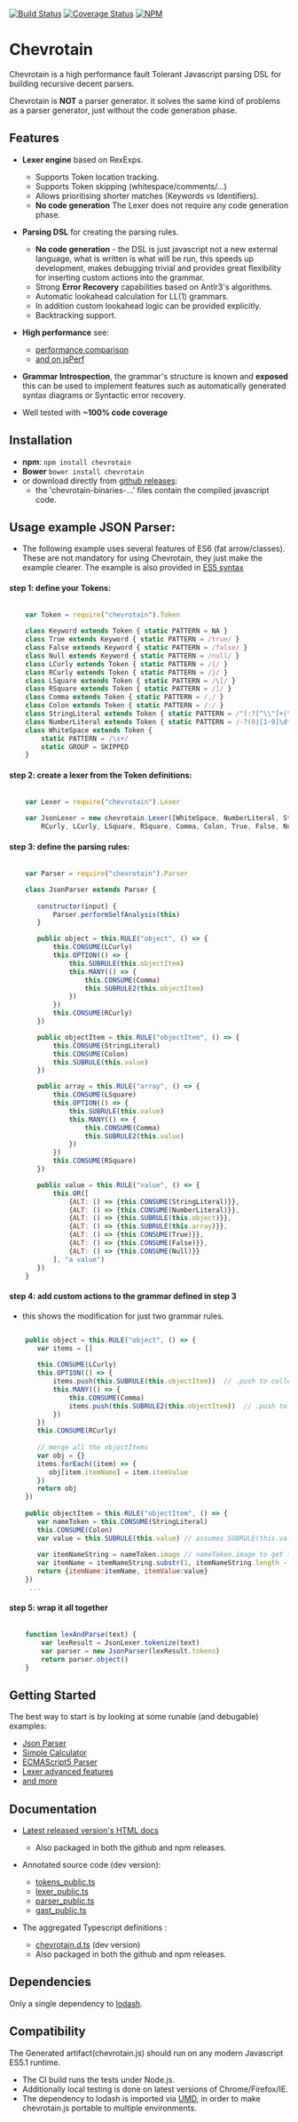 [![Build Status](https://travis-ci.org/SAP/chevrotain.svg?branch=master)](https://travis-ci.org/SAP/chevrotain)
[![Coverage Status](https://coveralls.io/repos/SAP/chevrotain/badge.svg?branch=master)](https://coveralls.io/r/SAP/chevrotain?branch=master)
[![NPM](https://nodei.co/npm/chevrotain.png?mini=true)](https://npmjs.org/package/chevrotain)

# Chevrotain

Chevrotain is a high performance fault Tolerant Javascript parsing DSL for building recursive decent parsers.

Chevrotain is **NOT** a parser generator. it solves the same kind of problems as a parser generator, just without
the code generation phase.
   
## Features
  * **Lexer engine** based on RexExps.
    * Supports Token location tracking.
    * Supports Token skipping (whitespace/comments/...)
    * Allows prioritising shorter matches (Keywords vs Identifiers).
    * **No code generation** The Lexer does not require any code generation phase. 
   
  * **Parsing DSL** for creating the parsing rules.
    * **No code generation** - the DSL is just javascript not a new external language, what is written is what will be run, this speeds up development, 
         makes debugging trivial and provides great flexibility for inserting custom actions into the grammar.
    * Strong **Error Recovery** capabilities based on Antlr3's algorithms.
    * Automatic lookahead calculation for LL(1) grammars.
    * In addition custom lookahead logic can be provided explicitly.
    * Backtracking support.  

  * **High performance** see: 
    * [performance comparison](http://chevrotain.github.io/performance/)
    * [and on jsPerf](http://jsperf.com/json-parsers-comparison/10)
  
  * **Grammar Introspection**, the grammar's structure is known and **exposed** this can be used to implement features such as automatically generated syntax diagrams or Syntactic error recovery.
  
  * Well tested with **~100% code coverage** 
   

## Installation
* **npm**: ```npm install chevrotain```
* **Bower** ```bower install chevrotain```
* or download directly from [github releases](https://github.com/SAP/chevrotain/releases/latest):
  * the 'chevrotain-binaries-...' files contain the compiled javascript code.


## Usage example JSON Parser:

* The following example uses several features of ES6 (fat arrow/classes).
  These are not mandatory for using Chevrotain, they just make the example clearer.
  The example is also provided in [ES5 syntax](https://github.com/Chevrotain/examples_nodejs)

#### step 1: define your Tokens:

```JavaScript

    var Token = require("chevrotain").Token
      
    class Keyword extends Token { static PATTERN = NA }
    class True extends Keyword { static PATTERN = /true/ }
    class False extends Keyword { static PATTERN = /false/ }
    class Null extends Keyword { static PATTERN = /null/ }
    class LCurly extends Token { static PATTERN = /{/ }
    class RCurly extends Token { static PATTERN = /}/ }
    class LSquare extends Token { static PATTERN = /\[/ }
    class RSquare extends Token { static PATTERN = /]/ }
    class Comma extends Token { static PATTERN = /,/ }
    class Colon extends Token { static PATTERN = /:/ }
    class StringLiteral extends Token { static PATTERN = /"(:?[^\\"]+|\\(:?[bfnrtv"\\/]|u[0-9a-fA-F]{4}))*"/}
    class NumberLiteral extends Token { static PATTERN = /-?(0|[1-9]\d*)(\.\d+)?([eE][+-]?\d+)?/ }
    class WhiteSpace extends Token {
        static PATTERN = /\s+/
        static GROUP = SKIPPED
    }
```

#### step 2: create a lexer from the Token definitions:
```JavaScript

    var Lexer = require("chevrotain").Lexer
    
    var JsonLexer = new chevrotain.Lexer([WhiteSpace, NumberLiteral, StringLiteral,
        RCurly, LCurly, LSquare, RSquare, Comma, Colon, True, False, Null])

```

#### step 3: define the parsing rules:


```JavaScript
   
    var Parser = require("chevrotain").Parser

    class JsonParser extends Parser {
   
       constructor(input) {
           Parser.performSelfAnalysis(this)
       }

       public object = this.RULE("object", () => {
           this.CONSUME(LCurly)
           this.OPTION(() => {
               this.SUBRULE(this.objectItem)
               this.MANY(() => {
                   this.CONSUME(Comma)
                   this.SUBRULE2(this.objectItem) 
               })
           })
           this.CONSUME(RCurly)
       })

       public objectItem = this.RULE("objectItem", () => {
           this.CONSUME(StringLiteral)
           this.CONSUME(Colon)
           this.SUBRULE(this.value)
       })

       public array = this.RULE("array", () => {
           this.CONSUME(LSquare)
           this.OPTION(() => {
               this.SUBRULE(this.value)
               this.MANY(() => {
                   this.CONSUME(Comma)
                   this.SUBRULE2(this.value)
               })
           })
           this.CONSUME(RSquare)
       })

       public value = this.RULE("value", () => {
           this.OR([
               {ALT: () => {this.CONSUME(StringLiteral)}},
               {ALT: () => {this.CONSUME(NumberLiteral)}},
               {ALT: () => {this.SUBRULE(this.object)}},
               {ALT: () => {this.SUBRULE(this.array)}},
               {ALT: () => {this.CONSUME(True)}},
               {ALT: () => {this.CONSUME(False)}},
               {ALT: () => {this.CONSUME(Null)}}
           ], "a value")
       })
    }
   ```      

#### step 4: add custom actions to the grammar defined in step 3

* this shows the modification for just two grammar rules.

```JavaScript

    public object = this.RULE("object", () => {
       var items = []
       
       this.CONSUME(LCurly)
       this.OPTION(() => {
           items.push(this.SUBRULE(this.objectItem))  // .push to collect the objectItems
           this.MANY(() => {
               this.CONSUME(Comma)
               items.push(this.SUBRULE2(this.objectItem))  // .push to collect the objectItems 
           })
       })
       this.CONSUME(RCurly)
       
       // merge all the objectItems
       var obj = {}
       items.forEach((item) => {
          obj[item.itemName] = item.itemValue      
       })
       return obj
    })
       
    public objectItem = this.RULE("objectItem", () => {
       var nameToken = this.CONSUME(StringLiteral)
       this.CONSUME(Colon)
       var value = this.SUBRULE(this.value) // assumes SUBRULE(this.value) returns the JS value (null/number/string/...)
       
       var itemNameString = nameToken.image // nameToken.image to get the literalString the lexer consumed
       var itemName = itemNameString.substr(1, itemNameString.length - 2) // chop off the string quotes
       return {itemName:itemName, itemValue:value}  
    })
     ...

```

#### step 5: wrap it all together


```JavaScript

    function lexAndParse(text) {
        var lexResult = JsonLexer.tokenize(text)
        var parser = new JsonParser(lexResult.tokens)
        return parser.object()
    }

```

## Getting Started
The best way to start is by looking at some runable (and debugable) examples:

* [Json Parser](https://github.com/Chevrotain/examples_nodejs/blob/master/jsonParser.js)
* [Simple Calculator](https://github.com/Chevrotain/examples_nodejs/blob/master/calculator.js)
* [ECMAScript5 Parser](https://github.com/Chevrotain/examples_ecma5_typescript/blob/master/src/ecmascript5_parser.ts)
* [Lexer advanced features](https://github.com/Chevrotain/examples_lexer)
* [and more](https://github.com/Chevrotain)

## Documentation
* [Latest released version's HTML docs](http://chevrotain.github.io/documentation)
   * Also packaged in both the github and npm releases.
   
* Annotated source code (dev version):
   *  [tokens_public.ts](https://github.com/SAP/chevrotain/blob/master/src/scan/tokens_public.ts)
   *  [lexer_public.ts](https://github.com/SAP/chevrotain/blob/master/src/scan/lexer_public.ts)
   *  [parser_public.ts](https://github.com/SAP/chevrotain/blob/master/src/parse/parser_public.ts)
   *  [gast_public.ts](https://github.com/SAP/chevrotain/blob/master/src/parse/grammar/gast.ts)
   
*  The aggregated Typescript definitions :
   * [chevrotain.d.ts](https://github.com/SAP/chevrotain/blob/master/release/chevrotain.d.ts) (dev version)
   * Also packaged in both the github and npm releases.
   
## Dependencies
Only a single dependency to [lodash](https://lodash.com/).

## Compatibility
The Generated artifact(chevrotain.js) should run on any modern Javascript ES5.1 runtime. 
* The CI build runs the tests under Node.js.
* Additionally local testing is done on latest versions of Chrome/Firefox/IE.
* The dependency to lodash is imported via [UMD](https://github.com/umdjs/umd),
  in order to make chevrotain.js portable to multiple environments.
  
